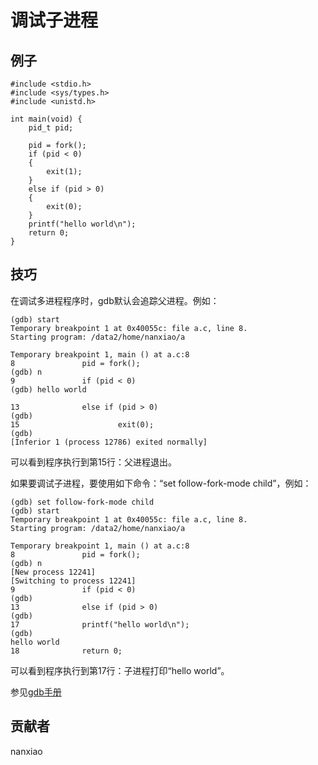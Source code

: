 # 调试子进程 

## 例子

	#include <stdio.h>
	#include <sys/types.h>
	#include <unistd.h>
	
	int main(void) {
		pid_t pid;
	
		pid = fork();
		if (pid < 0)
		{
			exit(1);
		}
		else if (pid > 0)
		{
			exit(0);
		}
		printf("hello world\n");
		return 0;
	}


## 技巧

在调试多进程程序时，gdb默认会追踪父进程。例如：

	(gdb) start
	Temporary breakpoint 1 at 0x40055c: file a.c, line 8.
	Starting program: /data2/home/nanxiao/a
	
	Temporary breakpoint 1, main () at a.c:8
	8               pid = fork();
	(gdb) n
	9               if (pid < 0)
	(gdb) hello world
	
	13              else if (pid > 0)
	(gdb)
	15                      exit(0);
	(gdb)
	[Inferior 1 (process 12786) exited normally]


	


可以看到程序执行到第15行：父进程退出。 

如果要调试子进程，要使用如下命令：“set follow-fork-mode child”，例如：

	(gdb) set follow-fork-mode child
	(gdb) start
	Temporary breakpoint 1 at 0x40055c: file a.c, line 8.
	Starting program: /data2/home/nanxiao/a
	
	Temporary breakpoint 1, main () at a.c:8
	8               pid = fork();
	(gdb) n
	[New process 12241]
	[Switching to process 12241]
	9               if (pid < 0)
	(gdb)
	13              else if (pid > 0)
	(gdb)
	17              printf("hello world\n");
	(gdb)
	hello world
	18              return 0;


可以看到程序执行到第17行：子进程打印“hello world”。 

参见[gdb手册](https://sourceware.org/gdb/onlinedocs/gdb/Forks.html)

## 贡献者

nanxiao



